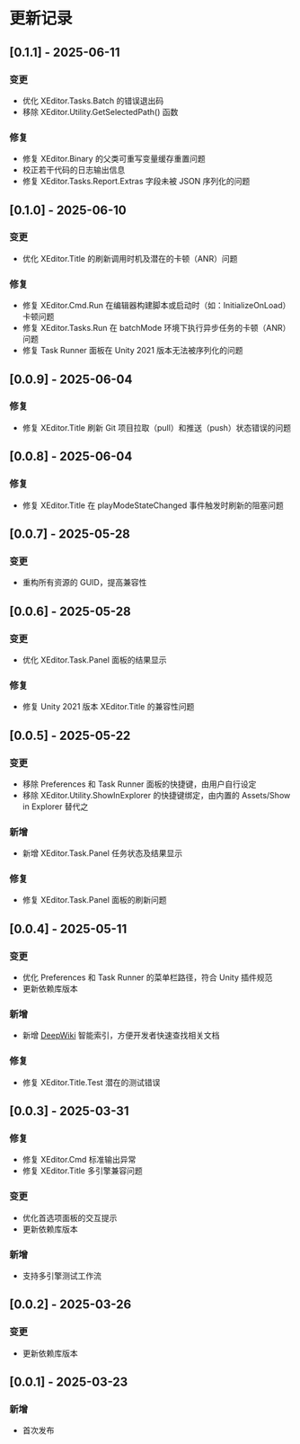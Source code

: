 # 更新记录

## [0.1.1] - 2025-06-11
### 变更
- 优化 XEditor.Tasks.Batch 的错误退出码
- 移除 XEditor.Utility.GetSelectedPath() 函数

### 修复
- 修复 XEditor.Binary 的父类可重写变量缓存重置问题
- 校正若干代码的日志输出信息
- 修复 XEditor.Tasks.Report.Extras 字段未被 JSON 序列化的问题

## [0.1.0] - 2025-06-10
### 变更
- 优化 XEditor.Title 的刷新调用时机及潜在的卡顿（ANR）问题

### 修复
- 修复 XEditor.Cmd.Run 在编辑器构建脚本或启动时（如：InitializeOnLoad）卡顿问题
- 修复 XEditor.Tasks.Run 在 batchMode 环境下执行异步任务的卡顿（ANR）问题
- 修复 Task Runner 面板在 Unity 2021 版本无法被序列化的问题

## [0.0.9] - 2025-06-04
### 修复
- 修复 XEditor.Title 刷新 Git 项目拉取（pull）和推送（push）状态错误的问题

## [0.0.8] - 2025-06-04
### 修复
- 修复 XEditor.Title 在 playModeStateChanged 事件触发时刷新的阻塞问题

## [0.0.7] - 2025-05-28
### 变更
- 重构所有资源的 GUID，提高兼容性

## [0.0.6] - 2025-05-28
### 变更
- 优化 XEditor.Task.Panel 面板的结果显示

### 修复
- 修复 Unity 2021 版本 XEditor.Title 的兼容性问题

## [0.0.5] - 2025-05-22
### 变更
- 移除 Preferences 和 Task Runner 面板的快捷键，由用户自行设定
- 移除 XEditor.Utility.ShowInExplorer 的快捷键绑定，由内置的 Assets/Show in Explorer 替代之

### 新增
- 新增 XEditor.Task.Panel 任务状态及结果显示

### 修复
- 修复 XEditor.Task.Panel 面板的刷新问题

## [0.0.4] - 2025-05-11
### 变更
- 优化 Preferences 和 Task Runner 的菜单栏路径，符合 Unity 插件规范
- 更新依赖库版本

### 新增
- 新增 [DeepWiki](https://deepwiki.com) 智能索引，方便开发者快速查找相关文档

### 修复
- 修复 XEditor.Title.Test 潜在的测试错误

## [0.0.3] - 2025-03-31
### 修复
- 修复 XEditor.Cmd 标准输出异常
- 修复 XEditor.Title 多引擎兼容问题

### 变更
- 优化首选项面板的交互提示
- 更新依赖库版本

### 新增
- 支持多引擎测试工作流

## [0.0.2] - 2025-03-26
### 变更
- 更新依赖库版本

## [0.0.1] - 2025-03-23
### 新增
- 首次发布
